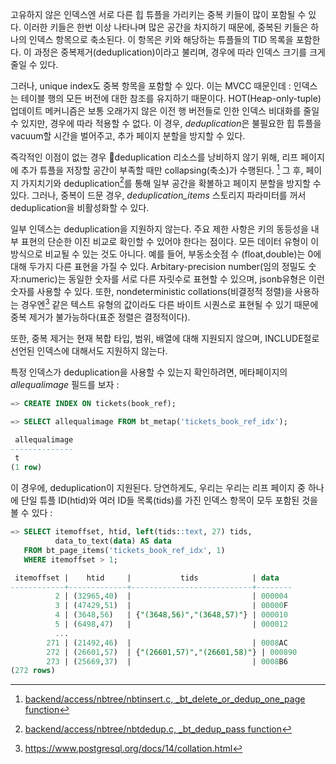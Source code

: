 
고유하지 않은 인덱스엔 서로 다른 힙 튜플을 가리키는 중복 키들이 많이 포함될 수 있다. 이러한 키들은 한번 이상 나타나며 많은 공간을 차지하기 때문에, 중복된 키들은 하나의 인덱스 항목으로 축소된다.
이 항목은 키와 해당하는 튜플들의 TID 목록을 포함한다. 
이 과정은 중복제거(deduplication)이라고 불리며, 경우에 따라 인덱스 크기를 크게 줄일 수 있다.

그러나, unique index도 중복 항목을 포함할 수 있다. 이는 MVCC 때문인데 : 인덱스는 테이블 행의 모든 버전에 대한 참조를 유지하기 때문이다. HOT(Heap-only-tuple) 업데이트 메커니즘은 보통 오래가지 않은 이전 행 버전들로 인한 인덱스 비대화를 줄일 수 있지만, 경우에 따라 적용할 수 없다. 이 경우, *deduplication*은 불필요한 힙 튜플을 vacuum할 시간을 벌어주고, 추가 페이지 분할을 방지할 수 있다.

즉각적인 이점이 없는 경우 deduplication 리소스를 낭비하지 않기 위해, 리프 페이지에 추가 튜플을 저장할 공간이 부족할 때만 collapsing(축소)가 수행된다. [^1]
그 후, 페이지 가지치기와 deduplication[^2]를 통해 일부 공간을 확볼하고 페이지 분할을 방지할 수 있다.
그러나, 중복이 드문 경우, *deduplication_items* 스토리지 파라미터를 꺼서 deduplication을 비활성화할 수 있다.

일부 인덱스는 deduplication을 지원하지 않는다.
주요 제한 사항은 키의 동등성을 내부 표현의 단순한 이진 비교로 확인할 수 있어야 한다는 점이다.
모든 데이터 유형이 이 방식으로 비교될 수 있는 것도 아니다.
예를 들어, 부동소숫점 수 (float,double)는 0에 대해 두가지 다른 표현을 가질 수 있다.
Arbitary-precision number(임의 정밀도 숫자:numeric)는 동일한 숫자를 서로 다른 자릿수로 표현할 수 있으며, jsonb유형은 이런 숫자를 사용할 수 있다.
또한, nondeterministic collations(비결정적 정렬)을 사용하는 경우엔[^3] 같은 텍스트 유형의 값이라도 다른 바이트 시퀀스로 표현될 수 있기 때문에 중복 제거가 불가능하다(표준 정렬은 결정적이다).

또한, 중복 제거는 현재 복합 타입, 범위, 배열에 대해 지원되지 않으며, INCLUDE절로 선언된 인덱스에 대해서도 지원하지 않는다.

특정 인덱스가 deduplication을 사용할 수 있는지 확인하려면, 메타페이지의 *allequalimage* 필드를 보자 : 
```sql
=> CREATE INDEX ON tickets(book_ref);

=> SELECT allequalimage FROM bt_metap('tickets_book_ref_idx');

 allequalimage
--------------
 t
(1 row)
```

이 경우에, deduplication이 지원된다. 당연하게도, 우리는 우리는 리프 페이지 중 하나에 단일 튜플 ID(htid)와 여러 ID들 목록(tids)를 가진 인덱스 항목이 모두 포함된 것을 볼 수 있다 : 

```sql
=> SELECT itemoffset, htid, left(tids::text, 27) tids,
          data_to_text(data) AS data
   FROM bt_page_items('tickets_book_ref_idx', 1)
   WHERE itemoffset > 1;

 itemoffset |    htid     |           tids            | data
------------+-------------+---------------------------+--------
          2 | (32965,40)  |                           | 000004
          3 | (47429,51)  |                           | 00000F
          4 | (3648,56)   | {"(3648,56)","(3648,57)"} | 000010
          5 | (6498,47)   |                           | 000012
          ...
        271 | (21492,46)  |                           | 0008AC
        272 | (26601,57)  | {"(26601,57)","(26601,58)"} | 000890
        273 | (25669,37)  |                           | 0008B6
(272 rows)
```



[^1]:[backend/access/nbtree/nbtinsert.c, _bt_delete_or_dedup_one_page function](https://git.postgresql.org/gitweb/?p=postgresql.git;a=blob;f=src/backend/access/nbtree/nbtinsert.c;hb=REL_14_STABLE)
[^2]:[backend/access/nbtree/nbtdedup.c, _bt_dedup_pass function](https://git.postgresql.org/gitweb/?p=postgresql.git;a=blob;f=src/backend/access/nbtree/nbtdedup.c;hb=REL_14_STABLE)
[^3]:https://www.postgresql.org/docs/14/collation.html